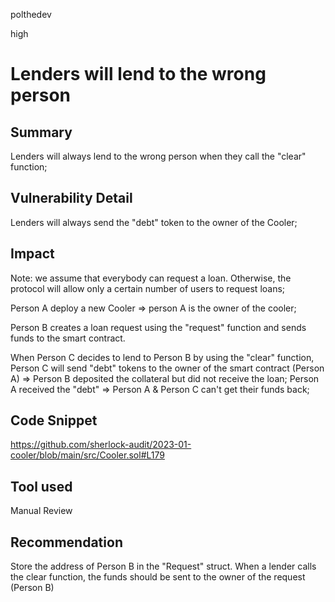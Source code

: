 polthedev

high

# Lenders will lend to the wrong person

## Summary
Lenders will always lend to the wrong person when they call the "clear" function;

## Vulnerability Detail
Lenders will always send the "debt" token to the owner of the Cooler;

## Impact
Note: we assume that everybody can request a loan. Otherwise, the protocol will allow only a certain number of users to request loans;

Person A deploy a new Cooler => person A is the owner of the cooler;

Person B creates a loan request using the "request" function and sends funds to the smart contract.

When Person C decides to lend to Person B by using the "clear" function, Person C will send "debt" tokens to the owner of the smart contract (Person A) => Person B deposited the collateral but did not receive the loan; Person A received the "debt" => Person A & Person C can't get their funds back;

## Code Snippet
https://github.com/sherlock-audit/2023-01-cooler/blob/main/src/Cooler.sol#L179

## Tool used

Manual Review

## Recommendation
Store the address of Person B in the "Request" struct. When a lender calls the clear function, the funds should be sent to the owner of the request (Person B)